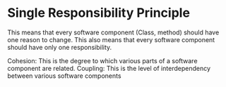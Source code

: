 # Single Responsibility Principle

This means that every software component (Class, method) should have one reason to change.
This also means that every software component should have only one responsibility.

Cohesion: This is the degree to which various parts of a software component are related.
Coupling: This is the level of interdependency between various software components

